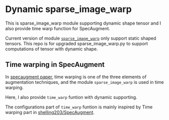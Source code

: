 # Dynamic sparse_image_warp
This is sparse_image_warp module supporting dynamic shape tensor and I also provide time warp function for SpecAugment.

Current version of module 
[`sparse_image_warp`](https://github.com/tensorflow/tensorflow/blob/v1.14.0/tensorflow/contrib/image/python/ops/sparse_image_warp.py) only support static shaped tensors. This repo is for upgraded sparse_image_warp.py to support computations of tensor with dynamic shape.

## Time warping in SpecAugment
In [specaugment paper](https://arxiv.org/abs/1904.08779), time warping is one of the three elements of augmentation techniques, and the module `sparse_image_warp` is used in time warping.

Here, I also provide `time_warp` funtion with dynamic supporting.

The configurations part of `time_warp` funtion is mainly inspired by Time warping part in  [shelling203/SpecAugment](https://github.com/shelling203/SpecAugment/blob/master/SpecAugment/spec_augment_tensorflow.py).
